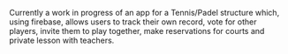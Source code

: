 Currently a work in progress of an app for a Tennis/Padel structure which, using firebase, allows users to track their own record, vote for other players, invite them to play together, make reservations for courts and private lesson with teachers.
